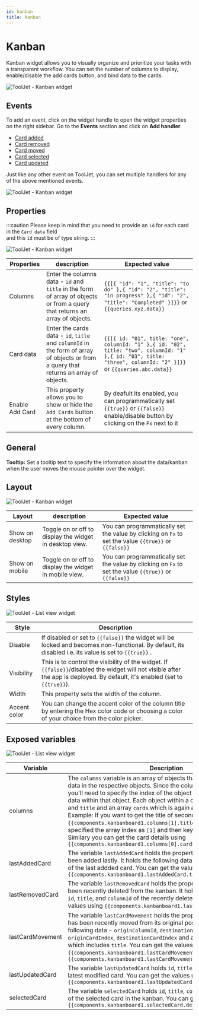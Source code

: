 ```yaml
---
id: kanban
title: Kanban
---
```


# Kanban

Kanban widget allows you to visually organize and prioritize your tasks with a transparent workflow. You can set the number of columns to display, enable/disable the add cards button, and bind data to the cards.

<div style={{textAlign: 'center'}}>

![ToolJet - Kanban widget](/img/widgets/kanban/kanban.png)

</div>

## Events

To add an event, click on the widget handle to open the widget properties on the right sidebar. Go to the **Events** section and click on **Add handler**.

- [Card added](#card-added)
- [Card removed](#card-removed)
- [Card moved](#card-moved)
- [Card selected](#card-selected)
- [Card updated](#card-updated)

Just like any other event on ToolJet, you can set multiple handlers for any of the above mentioned events.

<div style={{textAlign: 'center'}}>

![ToolJet - Kanban widget](/img/widgets/kanban/kanban-events.png)

</div>

## Properties

<div style={{textAlign: 'center'}}>

:::caution
Please keep in mind that you need to provide an `id` for each card in the `Card data` field <br />
and this `id` must be of type string.
:::

![ToolJet - Kanban widget](/img/widgets/kanban/properties.png)

</div>

| Properties      | description                                                                                                                           | Expected value                                                                                                                                                    |
| --------------- | ------------------------------------------------------------------------------------------------------------------------------------- | ----------------------------------------------------------------------------------------------------------------------------------------------------------------- |
| Columns         | Enter the columns data - `id` and `title` in the form of array of objects or from a query that returns an array of objects.           | `{{[{ "id": "1", "title": "to do" },{ "id": "2", "title": "in progress" },{ "id": "2", "title": "Completed" }]}}` or `{{queries.xyz.data}}`                       |
| Card data       | Enter the cards data - `id`, `title` and `columnId` in the form of array of objects or from a query that returns an array of objects. | `{{[{ id: "01", title: "one", columnId: "1" },{ id: "02", title: "two", columnId: "1" },{ id: "03", title: "three", columnId: "2" }]}}` or `{{queries.abc.data}}` |
| Enable Add Card | This property allows you to show or hide the `Add Cards` button at the bottom of every column.                                        | By deafult its enabled, you can programmatically set `{{true}}` or `{{false}}` enable/disable button by clicking on the `Fx` next to it                           |

## General

<b>Tooltip:</b> Set a tooltip text to specify the information about the data/kanban when the user moves the mouse pointer over the widget.

## Layout

<div style={{textAlign: 'center'}}>

![ToolJet - Kanban widget](/img/widgets/kanban/layout.png)

</div>

| Layout          | description                                             | Expected value                                                                                        |
| --------------- | ------------------------------------------------------- | ----------------------------------------------------------------------------------------------------- |
| Show on desktop | Toggle on or off to display the widget in desktop view. | You can programmatically set the value by clicking on `Fx` to set the value `{{true}}` or `{{false}}` |
| Show on mobile  | Toggle on or off to display the widget in mobile view.  | You can programmatically set the value by clicking on `Fx` to set the value `{{true}}` or `{{false}}` |

## Styles

<div style={{textAlign: 'center'}}>

![ToolJet - List view widget](/img/widgets/kanban/styles.png)

</div>

| Style        | Description                                                                                                                                                                   |
| ------------ | ----------------------------------------------------------------------------------------------------------------------------------------------------------------------------- |
| Disable      | If disabled or set to `{{false}}` the widget will be locked and becomes non-functional. By default, its disabled i.e. its value is set to `{{true}}` .                        |
| Visibility   | This is to control the visibility of the widget. If `{{false}}`/disabled the widget will not visible after the app is deployed. By default, it's enabled (set to `{{true}}`). |
| Width        | This property sets the width of the column.                                                                                                                                   |
| Accent color | You can change the accent color of the column title by entering the Hex color code or choosing a color of your choice from the color picker.                                  |

## Exposed variables

<div style={{textAlign: 'center'}}>

![ToolJet - List view widget](/img/widgets/kanban/variables.png)

</div>

| Variable         | Description                                                                                                                                                                                                                                                                                                                                                                                                                                                                                                                                                                                                                                                                      |
| ---------------- | -------------------------------------------------------------------------------------------------------------------------------------------------------------------------------------------------------------------------------------------------------------------------------------------------------------------------------------------------------------------------------------------------------------------------------------------------------------------------------------------------------------------------------------------------------------------------------------------------------------------------------------------------------------------------------- |
| columns          | The `columns` variable is an array of objects that includes the columns data in the respective objects. Since the columns variable is an array you'll need to specify the index of the object in the array to get the data within that object. Each object within a column has two keys - `id` and `title` and an array `cards` which is again an array of objects. Example: If you want to get the title of second card then you'll use `{{components.kanbanboard1.columns[1].title}}` - here we have specified the array index as `[1]` and then key which is the `title`. Similary you can get the card details using `{{components.kanbanboard1.columns[0].cards[1].title}}` |
| lastAddedCard    | The variable `lastAddedCard` holds the properties of the card that has been added lastly. It holds the following data - `id`, `title`, and `columnId` of the last addded card. You can get the values using `{{components.kanbanboard1.lastAddedCard.title}}`                                                                                                                                                                                                                                                                                                                                                                                                                    |
| lastRemovedCard  | The variable `lastRemovedCard` holds the properties of the card that has been recently deleted from the kanban. It holds the following data - `id`, `title`, and `columnId` of the recently deleted card. You can get the values using `{{components.kanbanboard1.lastRemovedCard.title}}`                                                                                                                                                                                                                                                                                                                                                                                       |
| lastCardMovement | The variable `lastCardMovement` holds the properties of the card that has been recently moved from its original position. It holds the following data - `originColumnId`, `destinationColumnId`, `originCardIndex`, `destinationCardIndex` and an object `cardDetails` which includes `title`. You can get the values using `{{components.kanbanboard1.lastCardMovement.cardDetails.title}}` or `{{components.kanbanboard1.lastCardMovement.destinationCardIndex}}`                                                                                                                                                                                                              |
| lastUpdatedCard  | The variable `lastUpdatedCard` holds `id`, `title`, and `columnId` of the latest modified card. You can get the values using `{{components.kanbanboard1.lastUpdatedCard.columnId}}`                                                                                                                                                                                                                                                                                                                                                                                                                                                                                              |
| selectedCard     | The variable `selectedCard` holds `id`, `title`, `columnId`, and `description` of the selected card in the kanban. You can get the values using `{{components.kanbanboard1.selectedCard.description}}`                                                                                                                                                                                                                                                                                                                                                                                                                                                                           |
